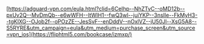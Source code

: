 [https://adguard-vpn.com/eula.html?clid=6CeIhp--NhZTvC--oMD12b--pxUv2Q--MvDmQb--e6wWFH--ItWIH1--fwQ3wl--juiYKP--3nsIle--FkMyH3--tgKIXG--OJob2f--oPOzZE--JesSvF--enDddV--nOxlVZ--jU50Jl--XsG5A8--S5RYRE&utm_campaign=eula&utm_medium=purchase_screen&utm_source=vpn_ios](https://fliphtml5.com/bookcase/izmxp/)
